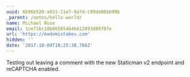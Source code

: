 ```yaml
---
uuid: 6b96b520-a931-11e7-9a7d-c99de06bb99b
_parent: /notes/hello-world/
name: Michael Rose
email: 1ce71bc10b86565464b612093d89707e
url: 'https://mademistakes.com'
hidden: ''
date: '2017-10-04T18:25:38.766Z'
---
```


Testing out leaving a comment with the new Staticman v2 endpoint and reCAPTCHA enabled.
